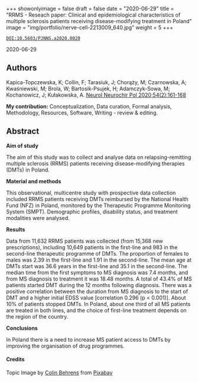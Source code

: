 +++
showonlyimage = false
draft = false
date = "2020-06-29"
title = "RRMS - Reseach paper: Clinical and epidemiological characteristics of multiple sclerosis patients receiving disease-modifying treatment in Poland"
image = "img/portfolio/nerve-cell-2213009_640.jpg"
weight = 5
+++


[`DOI:10.5603/PJNNS.a2020.0020`](https://doi.org/10.5603/PJNNS.a2020.0020)

2020-06-29

<!--more-->

## Authors

Kapica-Topczewska, K; Collin, F; Tarasiuk, J; Chorąży, M;
Czarnowska, A; Kwaśniewski, M; Brola, W; 
Bartosik-Psujek, H; Adamczyk-Sowa, M; Kochanowicz, J;
Kułakowska, A.
[Neurol Neurochir Pol 2020;54(2):161-168](
https://doi.org/10.5603/PJNNS.a2020.0020
)

**My contribution:** Conceptualization, Data curation, Formal
analysis, Methodology, Resources, Software,
Writing - review & editing.

## Abstract

**Aim of study**

The aim of this study was to collect and analyse data on
relapsing-remitting multiple sclerosis (RRMS) patients
receiving disease-modifying therapies (DMTs) in Poland.

**Material and methods**

This observational, multicentre study with prospective data
collection included RRMS patients receiving DMTs reimbursed by
the National Health Fund (NFZ) in Poland, monitored by the
Therapeutic Programme Monitoring System (SMPT). Demographic
profiles, disability status, and treatment modalities were
analysed.

**Results**

Data from 11,632 RRMS patients was collected
(from 15,368 new prescriptions), including 10,649 patients in
the first-line and 983 in the second-line therapeutic
programme of DMTs. The proportion of females to males was
2.39 in the first-line and 1.91 in the second-line. The mean
age at DMTs start was 36.6 years in the first-line and 35.1 in
the second-line. The median time from the first symptoms to MS
diagnosis was 7.4 months, and from MS diagnosis to treatment
it was 18.48 months. A total of 43.4% of MS patients started
DMT during the 12 months following diagnosis. There was a
positive correlation between the duration from MS diagnosis to
the start of DMT and a higher initial EDSS value
[correlation 0.296 (p &lt; 0.001)]. About 10% of patients
stopped DMTs. In Poland, about one third of all MS patients
are treated in both lines, and the choice of first-line
treatment depends on the region of the country.

**Conclusions**

In Poland there is a need to increase MS patient access to
DMTs by improving the organisation of drug programmes.

#### Credits
Topic Image by <a href="https://pixabay.com/users/colin00b-346653/?utm_source=link-attribution&amp;utm_medium=referral&amp;utm_campaign=image&amp;utm_content=2213009">Colin Behrens</a> from <a href="https://pixabay.com/?utm_source=link-attribution&amp;utm_medium=referral&amp;utm_campaign=image&amp;utm_content=2213009">Pixabay</a>

